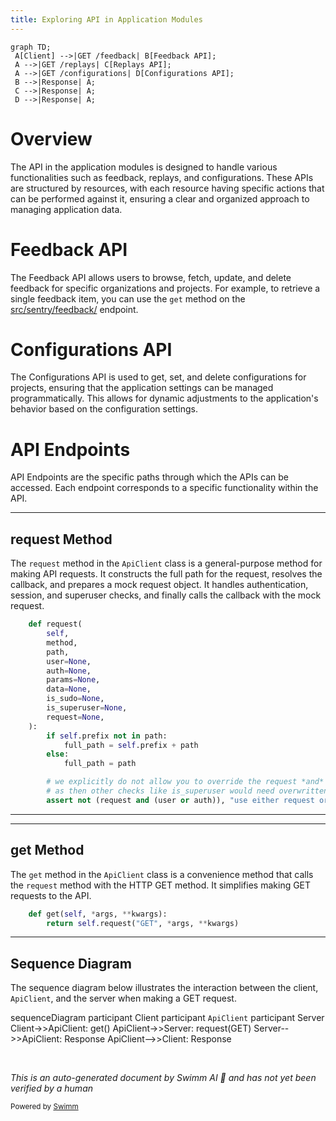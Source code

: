 ```yaml
---
title: Exploring API in Application Modules
---
```

```mermaid
graph TD;
 A[Client] -->|GET /feedback| B[Feedback API];
 A -->|GET /replays| C[Replays API];
 A -->|GET /configurations| D[Configurations API];
 B -->|Response| A;
 C -->|Response| A;
 D -->|Response| A;
```

# Overview

The API in the application modules is designed to handle various functionalities such as feedback, replays, and configurations. These APIs are structured by resources, with each resource having specific actions that can be performed against it, ensuring a clear and organized approach to managing application data.

# Feedback API

The Feedback API allows users to browse, fetch, update, and delete feedback for specific organizations and projects. For example, to retrieve a single feedback item, you can use the <SwmToken path="src/sentry/api/client.py" pos="113:3:3" line-data="    def get(self, *args, **kwargs):">`get`</SwmToken> method on the <SwmPath>[src/sentry/feedback/](src/sentry/feedback/)</SwmPath> endpoint.

# Configurations API

The Configurations API is used to get, set, and delete configurations for projects, ensuring that the application settings can be managed programmatically. This allows for dynamic adjustments to the application's behavior based on the configuration settings.

# API Endpoints

API Endpoints are the specific paths through which the APIs can be accessed. Each endpoint corresponds to a specific functionality within the API.

<SwmSnippet path="/src/sentry/api/client.py" line="32">

---

## request Method

The <SwmToken path="src/sentry/api/client.py" pos="32:3:3" line-data="    def request(">`request`</SwmToken> method in the <SwmToken path="src/sentry/api/client.py" pos="12:6:6" line-data="__all__ = (&quot;ApiClient&quot;,)">`ApiClient`</SwmToken> class is a general-purpose method for making API requests. It constructs the full path for the request, resolves the callback, and prepares a mock request object. It handles authentication, session, and superuser checks, and finally calls the callback with the mock request.

```python
    def request(
        self,
        method,
        path,
        user=None,
        auth=None,
        params=None,
        data=None,
        is_sudo=None,
        is_superuser=None,
        request=None,
    ):
        if self.prefix not in path:
            full_path = self.prefix + path
        else:
            full_path = path

        # we explicitly do not allow you to override the request *and* the user
        # as then other checks like is_superuser would need overwritten
        assert not (request and (user or auth)), "use either request or auth"
```

---

</SwmSnippet>

<SwmSnippet path="/src/sentry/api/client.py" line="113">

---

## get Method

The <SwmToken path="src/sentry/api/client.py" pos="113:3:3" line-data="    def get(self, *args, **kwargs):">`get`</SwmToken> method in the <SwmToken path="src/sentry/api/client.py" pos="12:6:6" line-data="__all__ = (&quot;ApiClient&quot;,)">`ApiClient`</SwmToken> class is a convenience method that calls the <SwmToken path="src/sentry/api/client.py" pos="114:5:5" line-data="        return self.request(&quot;GET&quot;, *args, **kwargs)">`request`</SwmToken> method with the HTTP GET method. It simplifies making GET requests to the API.

```python
    def get(self, *args, **kwargs):
        return self.request("GET", *args, **kwargs)
```

---

</SwmSnippet>

## Sequence Diagram

The sequence diagram below illustrates the interaction between the client, <SwmToken path="src/sentry/api/client.py" pos="12:6:6" line-data="__all__ = (&quot;ApiClient&quot;,)">`ApiClient`</SwmToken>, and the server when making a GET request.

sequenceDiagram participant Client participant <SwmToken path="src/sentry/api/client.py" pos="12:6:6" line-data="__all__ = (&quot;ApiClient&quot;,)">`ApiClient`</SwmToken> participant Server Client->>ApiClient: get() ApiClient->>Server: request(GET) Server-->>ApiClient: Response ApiClient-->>Client: Response

&nbsp;

*This is an auto-generated document by Swimm AI 🌊 and has not yet been verified by a human*

<SwmMeta version="3.0.0" repo-id="Z2l0aHViJTNBJTNBc2VudHJ5LWRlbW8tMSUzQSUzQVN3aW1tLURlbW8=" repo-name="sentry-demo-1" doc-type="overview"><sup>Powered by [Swimm](/)</sup></SwmMeta>

